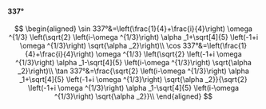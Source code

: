 #### 337°

$$
\begin{aligned}
\sin 337°&=\left(\frac{1}{4}+\frac{i}{4}\right) \omega ^{1/3} \left(\sqrt{2} \left(i-\omega ^{1/3}\right) \alpha _1+\sqrt[4]{5} \left(-1+i \omega ^{1/3}\right)
\sqrt{\alpha _2}\right)\\
\cos 337°&=\left(\frac{1}{4}+\frac{i}{4}\right) \omega ^{1/3} \left(\sqrt{2} \left(-1+i \omega ^{1/3}\right) \alpha _1-\sqrt[4]{5} \left(i-\omega ^{1/3}\right)
\sqrt{\alpha _2}\right)\\
\tan 337°&=\frac{\sqrt{2} \left(i-\omega ^{1/3}\right) \alpha _1+\sqrt[4]{5} \left(-1+i \omega ^{1/3}\right) \sqrt{\alpha _2}}{\sqrt{2} \left(-1+i \omega ^{1/3}\right)
\alpha _1-\sqrt[4]{5} \left(i-\omega ^{1/3}\right) \sqrt{\alpha _2}}\\
\end{aligned}
$$

